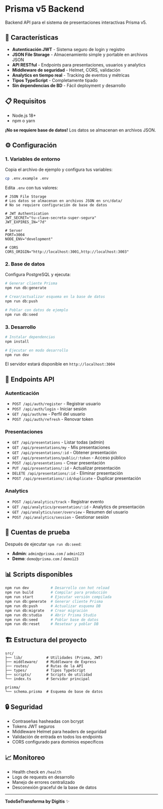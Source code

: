 # Prisma v5 Backend

Backend API para el sistema de presentaciones interactivas Prisma v5.

## 🚀 Características

- **Autenticación JWT** - Sistema seguro de login y registro
- **JSON File Storage** - Almacenamiento simple y portable en archivos JSON
- **API RESTful** - Endpoints para presentaciones, usuarios y analytics
- **Middleware de seguridad** - Helmet, CORS, validación
- **Analytics en tiempo real** - Tracking de eventos y métricas
- **Tipos TypeScript** - Completamente tipado
- **Sin dependencias de BD** - Fácil deployment y desarrollo

## 📋 Requisitos

- Node.js 18+
- npm o yarn

**¡No se requiere base de datos!** Los datos se almacenan en archivos JSON.

## ⚙️ Configuración

### 1. Variables de entorno

Copia el archivo de ejemplo y configura tus variables:

```bash
cp .env.example .env
```

Edita `.env` con tus valores:

```env
# JSON File Storage
# Los datos se almacenan en archivos JSON en src/data/
# No se requiere configuración de base de datos

# JWT Authentication
JWT_SECRET="tu-clave-secreta-super-segura"
JWT_EXPIRES_IN="7d"

# Server
PORT=3004
NODE_ENV="development"

# CORS
CORS_ORIGIN="http://localhost:3001,http://localhost:3003"
```

### 2. Base de datos

Configura PostgreSQL y ejecuta:

```bash
# Generar cliente Prisma
npm run db:generate

# Crear/actualizar esquema en la base de datos
npm run db:push

# Poblar con datos de ejemplo
npm run db:seed
```

### 3. Desarrollo

```bash
# Instalar dependencias
npm install

# Ejecutar en modo desarrollo
npm run dev
```

El servidor estará disponible en `http://localhost:3004`

## 🔗 Endpoints API

### Autenticación
- `POST /api/auth/register` - Registrar usuario
- `POST /api/auth/login` - Iniciar sesión
- `GET /api/auth/me` - Perfil del usuario
- `POST /api/auth/refresh` - Renovar token

### Presentaciones
- `GET /api/presentations` - Listar todas (admin)
- `GET /api/presentations/my` - Mis presentaciones
- `GET /api/presentations/:id` - Obtener presentación
- `GET /api/presentations/public/:token` - Acceso público
- `POST /api/presentations` - Crear presentación
- `PUT /api/presentations/:id` - Actualizar presentación
- `DELETE /api/presentations/:id` - Eliminar presentación
- `POST /api/presentations/:id/duplicate` - Duplicar presentación

### Analytics
- `POST /api/analytics/track` - Registrar evento
- `GET /api/analytics/presentation/:id` - Analytics de presentación
- `GET /api/analytics/user/overview` - Resumen del usuario
- `POST /api/analytics/session` - Gestionar sesión

## 🧪 Cuentas de prueba

Después de ejecutar `npm run db:seed`:

- **Admin**: `admin@prisma.com` / `admin123`
- **Demo**: `demo@prisma.com` / `demo123`

## 📊 Scripts disponibles

```bash
npm run dev          # Desarrollo con hot reload
npm run build        # Compilar para producción
npm run start        # Ejecutar versión compilada
npm run db:generate  # Generar cliente Prisma
npm run db:push      # Actualizar esquema DB
npm run db:migrate   # Crear migración
npm run db:studio    # Abrir Prisma Studio
npm run db:seed      # Poblar base de datos
npm run db:reset     # Resetear y poblar DB
```

## 🏗️ Estructura del proyecto

```
src/
├── lib/           # Utilidades (Prisma, JWT)
├── middleware/    # Middleware de Express
├── routes/        # Rutas de la API
├── types/         # Tipos TypeScript
├── scripts/       # Scripts de utilidad
└── index.ts       # Servidor principal

prisma/
└── schema.prisma  # Esquema de base de datos
```

## 🔒 Seguridad

- Contraseñas hasheadas con bcrypt
- Tokens JWT seguros
- Middleware Helmet para headers de seguridad
- Validación de entrada en todos los endpoints
- CORS configurado para dominios específicos

## 📈 Monitoreo

- Health check en `/health`
- Logs de requests en desarrollo
- Manejo de errores centralizado
- Desconexión graceful de la base de datos

---

**TodoSeTransforma by Digitis** ✨
